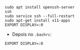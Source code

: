 ```
sudo apt install openssh-server
ssh
sudo service ssh --full-restart
sudo apt-get install x11-apps
EXPORT DISPLAY=:0
```

- Depois no `.bashrc`:

`EXPORT DISPLAY=:0`
